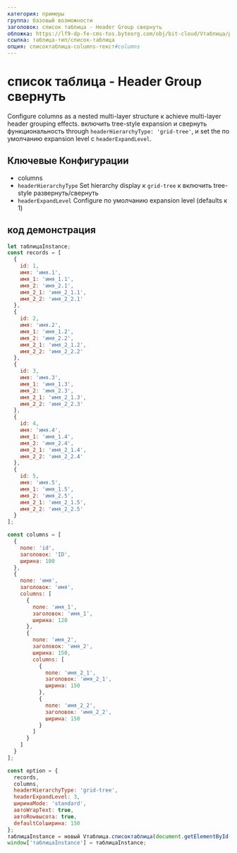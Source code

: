 ```yaml
---
категория: примеры
группа: базовый возможности
заголовок: список таблица - Header Group свернуть
обложка: https://lf9-dp-fe-cms-tos.byteorg.com/obj/bit-cloud/Vтаблица/preview/список-таблица-header-hierarchy-tree.gif
ссылка: таблица-тип/список-таблица
опция: списоктаблица-columns-текст#columns
---
```


# список таблица - Header Group свернуть

Configure columns as a nested multi-layer structure к achieve multi-layer header grouping effects. включить tree-style expansion и свернуть функциональность through `headerHierarchyType: 'grid-tree'`, и set the по умолчанию expansion level с `headerExpandLevel`.

## Ключевые Конфигурации

- columns
- `headerHierarchyType` Set hierarchy display к `grid-tree` к включить tree-style развернуть/свернуть
- `headerExpandLevel` Configure по умолчанию expansion level (defaults к 1)

## код демонстрация

```javascript liveдемонстрация template=vтаблица
let таблицаInstance;
const records = [
  {
    id: 1,
    имя: 'имя.1',
    имя_1: 'имя_1.1',
    имя_2: 'имя_2.1',
    имя_2_1: 'имя_2_1.1',
    имя_2_2: 'имя_2_2.1'
  },
  {
    id: 2,
    имя: 'имя.2',
    имя_1: 'имя_1.2',
    имя_2: 'имя_2.2',
    имя_2_1: 'имя_2_1.2',
    имя_2_2: 'имя_2_2.2'
  },
  {
    id: 3,
    имя: 'имя.3',
    имя_1: 'имя_1.3',
    имя_2: 'имя_2.3',
    имя_2_1: 'имя_2_1.3',
    имя_2_2: 'имя_2_2.3'
  },
  {
    id: 4,
    имя: 'имя.4',
    имя_1: 'имя_1.4',
    имя_2: 'имя_2.4',
    имя_2_1: 'имя_2_1.4',
    имя_2_2: 'имя_2_2.4'
  },
  {
    id: 5,
    имя: 'имя.5',
    имя_1: 'имя_1.5',
    имя_2: 'имя_2.5',
    имя_2_1: 'имя_2_1.5',
    имя_2_2: 'имя_2_2.5'
  }
];

const columns = [
  {
    поле: 'id',
    заголовок: 'ID',
    ширина: 100
  },
  {
    поле: 'имя',
    заголовок: 'имя',
    columns: [
      {
        поле: 'имя_1',
        заголовок: 'имя_1',
        ширина: 120
      },
      {
        поле: 'имя_2',
        заголовок: 'имя_2',
        ширина: 150,
        columns: [
          {
            поле: 'имя_2_1',
            заголовок: 'имя_2_1',
            ширина: 150
          },
          {
            поле: 'имя_2_2',
            заголовок: 'имя_2_2',
            ширина: 150
          }
        ]
      }
    ]
  }
];

const option = {
  records,
  columns,
  headerHierarchyType: 'grid-tree',
  headerExpandLevel: 3,
  ширинаMode: 'standard',
  автоWrapText: true,
  автоRowвысота: true,
  defaultColширина: 150
};
таблицаInstance = новый Vтаблица.списоктаблица(document.getElementById(CONTAINER_ID), option);
window['таблицаInstance'] = таблицаInstance;
```

